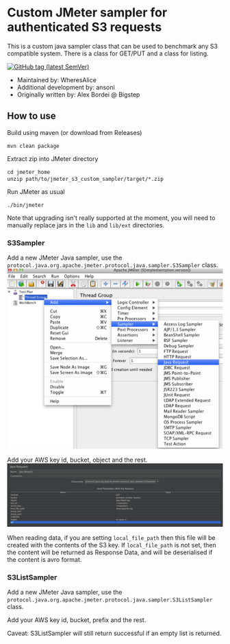 # Custom JMeter sampler for authenticated S3 requests

This is a custom java sampler class that can be used to benchmark any S3 compatible system.  There is a class for GET/PUT and a class for listing.

[![GitHub tag (latest SemVer)](https://img.shields.io/github/v/tag/wheresalice/jmeter_s3_custom_sampler?sort=semver&label=Release)](https://github.com/WheresAlice/jmeter_s3_custom_sampler/releases)

* Maintained by: WheresAlice
* Additional development by: ansoni
* Originally written by: Alex Bordei @ Bigstep

## How to use

Build using maven (or download from Releases)

```shell script
mvn clean package
```

Extract zip into JMeter directory

```shell script
cd jmeter_home
unzip path/to/jmeter_s3_custom_sampler/target/*.zip
```

Run JMeter as usual

```shell script
./bin/jmeter
```

Note that upgrading isn't really supported at the moment, you will need to manually replace jars in the `lib` and `lib/ext` directories.

### S3Sampler

Add a new JMeter Java sampler, use the `protocol.java.org.apache.jmeter.protocol.java.sampler.S3Sampler` class.
![Alt text](img/jmeter1.png?raw=true "Select JMeter custom sampler")

Add your AWS key id, bucket, object and the rest.
![Alt text](img/jmeter2.png?raw=true "Configure JMeter sampler")

When reading data, if you are setting `local_file_path` then this file will be created with the contents of the S3 key.  If `local_file_path` is not set, then the content will be returned as Response Data, and will be deserialised if the content is avro format.

### S3ListSampler

Add a new JMeter Java sampler, use the `protocol.java.org.apache.jmeter.protocol.java.sampler.S3ListSampler` class.

Add your AWS key id, bucket, prefix and the rest.

Caveat: S3ListSampler will still return successful if an empty list is returned.

